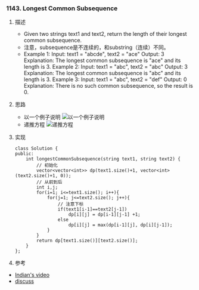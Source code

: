 
### 1143. Longest Common Subsequence
1. 描述
    - Given two strings text1 and text2, return the length of their longest common subsequence.
    - 注意，subsequence是不连续的，和substring（连续）不同。
    - Example 1:
    Input: text1 = "abcde", text2 = "ace" 
    Output: 3  
    Explanation: The longest common subsequence is "ace" and its length is 3.
    Example 2:
    Input: text1 = "abc", text2 = "abc"
    Output: 3
    Explanation: The longest common subsequence is "abc" and its length is 3.
    Example 3:
    Input: text1 = "abc", text2 = "def"
    Output: 0
    Explanation: There is no such common subsequence, so the result is 0.

2. 思路
    - 以一个例子说明
    ![以一个例子说明](https://img-1300025586.cos.ap-shanghai.myqcloud.com/1143.LongestCommonSubsequence(1).png)
    - 递推方程
    ![递推方程](https://img-1300025586.cos.ap-shanghai.myqcloud.com/1143.LongestCommonSubsequence(2).png)

3. 实现
    ```
    class Solution {
    public:
        int longestCommonSubsequence(string text1, string text2) {
            // 初始化
            vector<vector<int>> dp(text1.size()+1, vector<int>(text2.size()+1, 0));
            // 从前到后
            int i,j;
            for(i=1; i<=text1.size(); i++){
                for(j=1; j<=text2.size(); j++){
                    // 注意下标
                    if(text1[i-1]==text2[j-1])
                        dp[i][j] = dp[i-1][j-1] +1;
                    else
                        dp[i][j] = max(dp[i-1][j], dp[i][j-1]);
                }
            }
            return dp[text1.size()][text2.size()];
        }
    };
    ```
4. 参考
 - [Indian's video](https://www.bilibili.com/video/av23403227)
 - [discuss](https://leetcode.com/problems/longest-common-subsequence/discuss/348884/C%2B%2B-with-picture-O(nm))